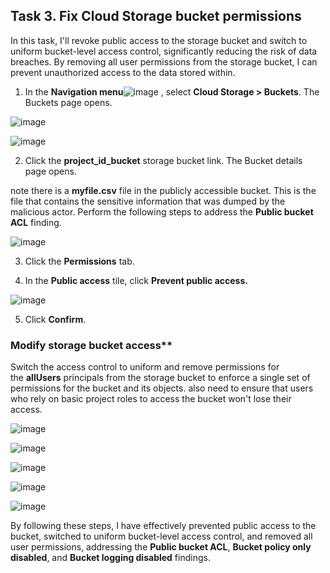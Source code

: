 ## Task 3. Fix Cloud Storage bucket permissions

In this task, I\'ll revoke public access to the storage bucket and
switch to uniform bucket-level access control, significantly reducing
the risk of data breaches. By removing all user permissions from the
storage bucket, I can prevent unauthorized access to the data stored
within.

1.  In the **Navigation
    menu**![image](https://github.com/user-attachments/assets/2ebe2ed7-5b4a-40e4-acaf-a46a655989fb)
, select **Cloud Storage \>
    Buckets**. The Buckets page opens.

![image](https://github.com/user-attachments/assets/fba59134-dce2-44c1-935f-c2738f9b4f1f)


![image](https://github.com/user-attachments/assets/b5599eb1-27f9-4e42-ae82-c0390aca88ce)


2.  Click the **project_id_bucket** storage bucket link. The Bucket
    details page opens.

note there is a **myfile.csv** file in the publicly accessible bucket.
This is the file that contains the sensitive information that was dumped
by the malicious actor. Perform the following steps to address
the **Public bucket ACL** finding.

![image](https://github.com/user-attachments/assets/761f7845-6291-4c97-8343-c1520b44e759)


3.  Click the **Permissions** tab.

4.  In the **Public access** tile, click **Prevent public access.**

![image](https://github.com/user-attachments/assets/3a607e57-8228-4000-bdeb-9b0003f37787)

5.  Click **Confirm**.

###  Modify storage bucket access**

Switch the access control to uniform and remove permissions for
the **allUsers** principals from the storage bucket to enforce a single
set of permissions for the bucket and its objects. also need to ensure
that users who rely on basic project roles to access the bucket won\'t
lose their access.


![image](https://github.com/user-attachments/assets/0741edb8-8bd9-46a8-8cac-7eaeb5541e5e)


![image](https://github.com/user-attachments/assets/89ec3048-14a3-4569-8138-385fd9c6bac3)


![image](https://github.com/user-attachments/assets/a69d9450-e9e0-4b9e-97e6-b6e650fe5bd7)


![image](https://github.com/user-attachments/assets/7ef333d9-8b6d-480f-a885-8470bedc0ccb)


![image](https://github.com/user-attachments/assets/7e95bcd0-d48e-4ff5-9462-d7c5ebe94bec)


By following these steps, I have effectively prevented public access to
the bucket, switched to uniform bucket-level access control, and removed
all user permissions, addressing the **Public bucket ACL**, **Bucket
policy only disabled**, and **Bucket logging disabled** findings.
